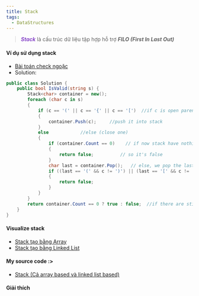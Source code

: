 ```yaml
---
title: Stack
tags:
  - DataStructures
---
```

>***<span style="color:rgb(135, 70, 200)">Stack***</span> là cấu trúc dữ liệu tập hợp hỗ trợ ***FILO (First In Last Out)***

#### Ví dụ sử dụng stack
- [Bài toán check ngoặc](https://leetcode.com/problems/valid-parentheses/description/)
- Solution:
``` c#
public class Solution {
    public bool IsValid(string s) {
        Stack<char> container = new();
        foreach (char c in s)
        {
            if (c == '(' || c == '{' || c == '[')  //if c is open parenthesis
            {
                container.Push(c);     //push it into stack
            }
            else            //else (close one)
            {
                if (container.Count == 0)    // if now stack have nothing (even its closing one)
                {
                    return false;          // so it's false
                }
                char last = container.Pop();   // else, we pop the last one
                if ((last == '(' && c != ')') || (last == '[' && c != ']') || (last == '{' && c != '}'))    //compare!!
                {
                    return false;
                }
            }
        }
        return container.Count == 0 ? true : false;  //if there are still parentheses havent been closed, it false, true other wise
    }
}
```
#### Visualize stack
- [Stack tạo bằng Array](https://www.cs.usfca.edu/~galles/visualization/StackArray.html)
- [Stack tạo bằng Linked List](https://www.cs.usfca.edu/~galles/visualization/StackLL.html)
#### My source code :>
- [Stack (Cả array based và linked list based)](https://github.com/HoangDucHiep/Coursera---Data-Structures-and-Algorithms-Specialization/tree/main/Data_Structures/data_structure_implementations/stack_queue_deque/c_sharp/Stack)
#### Giải thích
